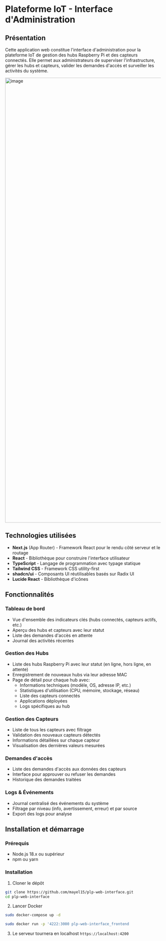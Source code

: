 # Plateforme IoT - Interface d'Administration

## Présentation

Cette application web constitue l'interface d'administration pour la plateforme IoT de gestion des hubs Raspberry Pi et des capteurs connectés. Elle permet aux administrateurs de superviser l'infrastructure, gérer les hubs et capteurs, valider les demandes d'accès et surveiller les activités du système.

<img width="1439" alt="image" src="https://github.com/user-attachments/assets/a07b4086-7503-4bda-a98a-3ee24ad4aca8" />

## Technologies utilisées

- **Next.js** (App Router) - Framework React pour le rendu côté serveur et le routage
- **React** - Bibliothèque pour construire l'interface utilisateur
- **TypeScript** - Langage de programmation avec typage statique
- **Tailwind CSS** - Framework CSS utility-first
- **shadcn/ui** - Composants UI réutilisables basés sur Radix UI
- **Lucide React** - Bibliothèque d'icônes

## Fonctionnalités

### Tableau de bord

- Vue d'ensemble des indicateurs clés (hubs connectés, capteurs actifs, etc.)
- Aperçu des hubs et capteurs avec leur statut
- Liste des demandes d'accès en attente
- Journal des activités récentes

### Gestion des Hubs

- Liste des hubs Raspberry Pi avec leur statut (en ligne, hors ligne, en attente)
- Enregistrement de nouveaux hubs via leur adresse MAC
- Page de détail pour chaque hub avec:
  - Informations techniques (modèle, OS, adresse IP, etc.)
  - Statistiques d'utilisation (CPU, mémoire, stockage, réseau)
  - Liste des capteurs connectés
  - Applications déployées
  - Logs spécifiques au hub

### Gestion des Capteurs

- Liste de tous les capteurs avec filtrage
- Validation des nouveaux capteurs détectés
- Informations détaillées sur chaque capteur
- Visualisation des dernières valeurs mesurées

### Demandes d'accès

- Liste des demandes d'accès aux données des capteurs
- Interface pour approuver ou refuser les demandes
- Historique des demandes traitées

### Logs & Événements

- Journal centralisé des événements du système
- Filtrage par niveau (info, avertissement, erreur) et par source
- Export des logs pour analyse

## Installation et démarrage

### Prérequis

- Node.js 18.x ou supérieur
- npm ou yarn

### Installation

1. Cloner le dépôt

```bash
git clone https://github.com/mayel15/plp-web-interface.git
cd plp-web-interface
```

2. Lancer Docker

```bash
sudo docker-compose up -d
```

```bash
sudo docker run -p '4222:3000 plp-web-interface_frontend
```

3. Le serveur tournera en localhost `https://localhost:4200`

